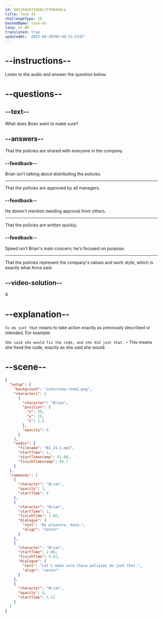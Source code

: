 ```yaml
---
id: 68534426734b8c1ff60a6dca
title: Task 41
challengeType: 19
dashedName: task-41
lang: pt-BR
translated: true
updatedAt: '2025-09-29T05:49:13.533Z'
---
```


<!-- (Audio) Brian: My pleasure, Anna. Let's make sure these policies do just that. -->

# --instructions--

Listen to the audio and answer the question below.

# --questions--

## --text--

What does Brian want to make sure?

## --answers--

That the policies are shared with everyone in the company.

### --feedback--

Brian isn't talking about distributing the policies.

---

That the policies are approved by all managers.

### --feedback--

He doesn't mention needing approval from others.

---

That the policies are written quickly.

### --feedback--

Speed isn't Brian's main concern; he's focused on purpose.

---

That the policies represent the company's values and work style, which is exactly what Anna said.

## --video-solution--

4

# --explanation--

`To do just that` means to take action exactly as previously described or intended. For example:

`She said she would fix the code, and she did just that.` – This means she fixed the code, exactly as she said she would.

# --scene--

```json
{
  "setup": {
    "background": "interview-room2.png",
    "characters": [
      {
        "character": "Brian",
        "position": {
          "x": 50,
          "y": 15,
          "z": 1.2
        },
        "opacity": 0
      }
    ],
    "audio": {
      "filename": "B1_24-1.mp3",
      "startTime": 1,
      "startTimestamp": 81.08,
      "finishTimestamp": 84.7
    }
  },
  "commands": [
    {
      "character": "Brian",
      "opacity": 1,
      "startTime": 0
    },
    {
      "character": "Brian",
      "startTime": 1,
      "finishTime": 1.88,
      "dialogue": {
        "text": "My pleasure, Anna.",
        "align": "center"
      }
    },
    {
      "character": "Brian",
      "startTime": 2.08,
      "finishTime": 4.62,
      "dialogue": {
        "text": "Let's make sure these policies do just that.",
        "align": "center"
      }
    },
    {
      "character": "Brian",
      "opacity": 0,
      "startTime": 5.12
    }
  ]
}
```
